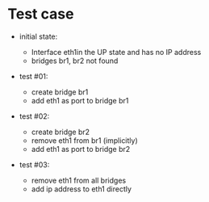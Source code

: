 # Test case

* initial state:
  * Interface eth1in the UP state and has no IP address
  * bridges br1, br2 not found

* test #01:
  * create bridge br1
  * add eth1 as port to bridge br1

* test #02:
  * create bridge br2
  * remove eth1 from br1 (implicitly)
  * add eth1 as port to bridge br2

* test #03:
  * remove eth1 from all bridges
  * add ip address to eth1 directly
